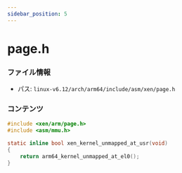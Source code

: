 ```yaml
---
sidebar_position: 5
---
```

# page.h

### ファイル情報

- パス: `linux-v6.12/arch/arm64/include/asm/xen/page.h`

### コンテンツ

```h
#include <xen/arm/page.h>
#include <asm/mmu.h>

static inline bool xen_kernel_unmapped_at_usr(void)
{
	return arm64_kernel_unmapped_at_el0();
}

```
